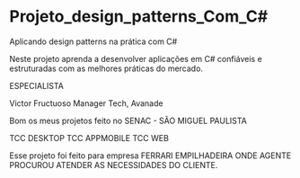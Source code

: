 # Projeto_design_patterns_Com_C#

Aplicando design patterns na prática com C#

Neste projeto aprenda a desenvolver aplicações em C# 
confiáveis e estruturadas com as melhores práticas do mercado.

ESPECIALISTA

Victor Fructuoso
Manager Tech, Avanade

Bom os meus projetos feito no SENAC - SÃO MIGUEL PAULISTA 

TCC DESKTOP 
TCC APPMOBILE
TCC WEB 

Esse projeto foi feito para empresa FERRARI EMPILHADEIRA
ONDE AGENTE PROCUROU ATENDER AS NECESSIDADES DO CLIENTE.


